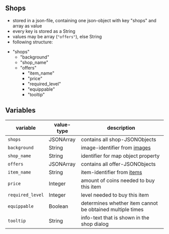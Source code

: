 ## Shops
- stored in a json-file, containing one json-object with key "shops" and array as value
- every key is stored as a String
- values may be array (`"offers"`), else String
- following structure:

* "shops"
  * "background"
  * "shop_name"
  * "offers"
    * "item_name"
    * "price"
    * "required_level"
    * "equippable"
    * "tooltip"

## Variables

| variable         | value-type | description                                               |
| ---------------- | ---------- | --------------------------------------------------------- |
| `shops`          | JSONArray  | contains all shop-JSONObjects                             |
| `background`     | String     | image-identifier from [images](image_conventions.md)      |
| `shop_name`      | String     | identifier for map object property                        |
| `offers`         | JSONArray  | contains all offer-JSONObjects                            |
| `item_name`      | String     | item-identifier from [items](item_conventions.md)         |
| `price`          | Integer    | amount of coins needed to buy this item                   |
| `required_level` | Integer    | level needed to buy this item                             |
| `equippable`     | Boolean    | determines whether item cannot be obtained multiple times |
| `tooltip`        | String     | info-text that is shown in the shop dialog                |

